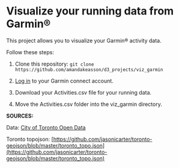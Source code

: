 # <b> Visualize your running data from Garmin&reg;</b>

This project allows you to visualize your Garmin&reg; activity data.

Follow these steps:

1) Clone this repository: `git clone https://github.com/amandakeasson/d3_projects/viz_garmin`

2) <a href="https://connect.garmin.com/en-US/signin">Log in</a> to your Garmin connect account.  

3) Download your Activities.csv file for your running data.

4) Move the Activities.csv folder into the viz_garmin directory.


<b> SOURCES: </b>

Data: [City of Toronto Open Data](https://www.toronto.ca/city-government/data-research-maps/open-data/)

Toronto topojson: [https://github.com/jasonicarter/toronto-geojson/blob/master/toronto_topo.json](https://github.com/jasonicarter/toronto-geojson/blob/master/toronto_topo.json)
